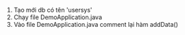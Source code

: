 1. Tạo mới db có tên 'usersys'
2. Chạy file DemoApplication.java 
3. Vào file DemoApplication.java comment lại hàm addData()
